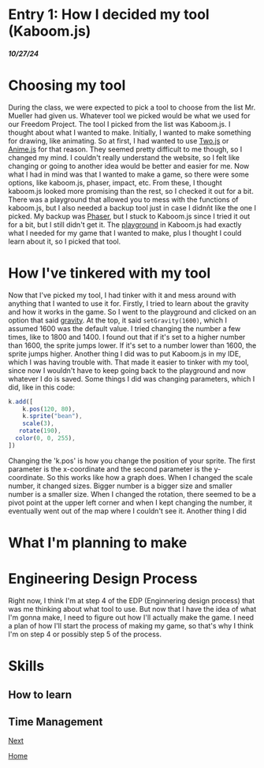 # Entry 1: How I decided my tool (Kaboom.js)
##### 10/27/24

# Choosing my tool
During the class, we were expected to pick a tool to choose from the list Mr. Mueller had given us. Whatever tool we picked would be what we used for our Freedom Project. The tool I picked from the list was Kaboom.js. I thought about what I wanted to make. Initially, I wanted to make something for drawing, like animating. So at first, I had wanted to use [Two.js](https://two.js.org/) or [Anime.js](https://animejs.com/) for that reason. They seemed pretty difficult to me though, so I changed my mind. I couldn't really understand the website, so I felt like changing or going to another idea would be better and easier for me. Now what I had in mind was that I wanted to make a game, so there were some options, like kaboom.js, phaser, impact, etc. From these, I thought kaboom.js looked more promising than the rest, so I checked it out for a bit. There was a playground that allowed you to mess with the functions of kaboom.js, but I also needed a backup tool just in case I didnñt like the one I picked. My backup was [Phaser](phaser.io), but I stuck to Kaboom.js since I tried it out for a bit, but I still didn't get it. The [playground](https://kaboomjs.com/play?example=add) in Kaboom.js had exactly what I needed for my game that I wanted to make, plus I thought I could learn about it, so I picked that tool.

# How I've tinkered with my tool
Now that I've picked my tool, I had tinker with it and mess around with anything that I wanted to use it for. Firstly, I tried to learn about the gravity and how it works in the game. So I went to the playground and clicked on an option that said [gravity](https://kaboomjs.com/play?example=gravity). At the top, it said `setGravity(1600)`, which I assumed 1600 was the default value. I tried changing the number a few times, like to 1800 and 1400. I found out that if it's set to a higher number than 1600, the sprite jumps lower. If it's set to a number lower than 1600, the sprite jumps higher. Another thing I did was to put Kaboom.js in my IDE, which I was having trouble with. That made it easier to tinker with my tool, since now I wouldn't have to keep going back to the playground and now whatever I do is saved. Some things I did was changing parameters, which I did, like in this code:

```js
k.add([
	k.pos(120, 80),
	k.sprite("bean"),
	scale(3),
   rotate(190),
  color(0, 0, 255),
])
```

Changing the 'k.pos' is how you change the position of your sprite. The first parameter is the x-coordinate and the second parameter is the y-coordinate. So this works like how a graph does. When I changed the scale number, it changed sizes. Bigger number is a bigger size and smaller number is a smaller size. When I changed the rotation, there seemed to be a pivot point at the upper left corner and when I kept changing the number, it eventually went out of the map where I couldn't see it. Another thing I did 

# What I'm planning to make


# Engineering Design Process
Right now, I think I'm at step 4 of the EDP (Enginnering design process) that was me thinking about what tool to use. But now that I have the idea of what I'm gonna make, I need to figure out how I'll actually make the game. I need a plan of how I'll start the process of making my game, so that's why I think I'm on step 4 or possibly step 5 of the process.

# Skills

## How to learn

## Time Management

[Next](entry02.md)

[Home](../README.md)
